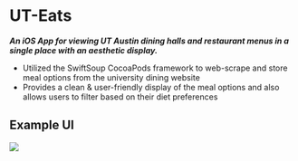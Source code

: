 # UT-Eats

***An iOS App for viewing UT Austin dining halls and restaurant menus in a single place with an aesthetic display.***

- Utilized the SwiftSoup CocoaPods framework to web-scrape and store meal options from the university dining website 
- Provides a clean & user-friendly display of the meal options and also allows users to filter based on their diet preferences

## Example UI ##
![](https://github.com/akuppa01/UT-Eats/blob/master/UT%20Eats.gif)
